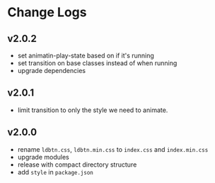 # Change Logs

## v2.0.2

 - set animatin-play-state based on if it's running
 - set transition on base classes instead of when running
 - upgrade dependencies


## v2.0.1

 - limit transition to only the style we need to animate.


## v2.0.0

 - rename `ldbtn.css`, `ldbtn.min.css` to `index.css` and `index.min.css`
 - upgrade modules
 - release with compact directory structure
 - add `style` in `package.json`

